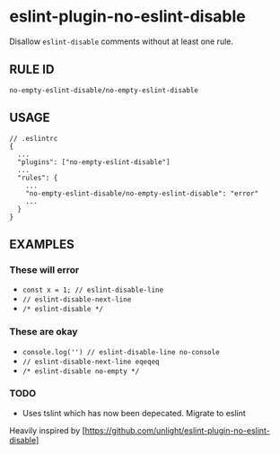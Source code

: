 # eslint-plugin-no-eslint-disable

Disallow `eslint-disable` comments without at least one rule.

## RULE ID

`no-empty-eslint-disable/no-empty-eslint-disable`

## USAGE

```
// .eslintrc
{
  ...
  "plugins": ["no-empty-eslint-disable"]
  ...
  "rules": {
    ...
    "no-empty-eslint-disable/no-empty-eslint-disable": "error"
    ...
  }
}
```

## EXAMPLES

### These will error

- `const x = 1; // eslint-disable-line`
- `// eslint-disable-next-line`
- `/* eslint-disable */`

### These are okay

- `console.log('') // eslint-disable-line no-console`
- `// eslint-disable-next-line eqeqeq`
- `/* eslint-disable no-empty */`

### TODO

- Uses tslint which has now been depecated. Migrate to eslint

Heavily inspired by [https://github.com/unlight/eslint-plugin-no-eslint-disable]

